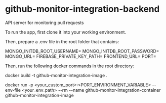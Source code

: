 # github-monitor-integration-backend
API server for monitoring pull requests

To run the app, first clone it into your working environment.

Then, prepare a .env file in the root folder that contains:

MONGO_INITDB_ROOT_USERNAME=
MONGO_INITDB_ROOT_PASSWORD=
MONGO_URL=
FIREBASE_PRIVATE_KEY_PATH=
FRONTEND_URL=
PORT=

Then, run the following docker commands in the root directory:

docker build -t github-monitor-integration-image .

docker run -p <your_custom_port>:<PORT_ENVIRONMENT_VARIABLE>  --env-file <your_env_path> --rm --name github-monitor-integration-container github-monitor-integration-image
